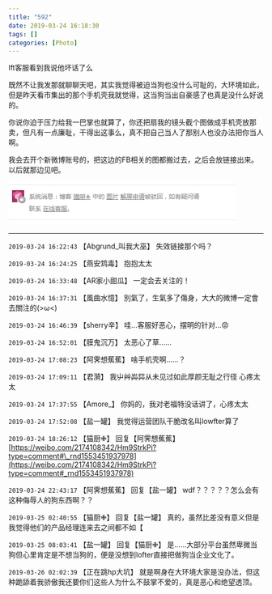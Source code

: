 ```yaml
---
title: "592"
date: 2019-03-24 16:18:30
tags: []
categories: [Photo]
---
```


<p>lft客服看到我说他坏话了么</p> 
<p>既然不让我发那就聊聊天吧，其实我觉得被迫当狗也没什么可耻的，大环境如此，但是昨天看市集出的那个手机壳我就觉得，这当狗当出自豪感了也真是没什么好说的。</p> 
<p>你说你迫于压力给我一巴掌也就算了，你还把扇我的镜头截个图做成手机壳放那卖，但凡有一点廉耻，干得出这事么，真不把自己当人了那别人也没办法把你当人啊。</p> 
<p>我会去开个新微博账号的，把这边的FB相关的图都搬过去，之后会放链接出来。以后就那边见吧。</p>

![](https://raw.githubusercontent.com/alicewish/meowchain247/master/img_cVZNdzJtQk9JV2VMWW5XSXF1WmZ6TmVlRkU5ZFEycW9WL1NMQnlBNU9mc2RuenY3ZEtOVDR3PT0.png)

---

`2019-03-24 16:22:43` 【Abgrund\_叫我大巫】 失效链接那个吗？

`2019-03-24 16:24:25` 【燕安鸩毒】 抱抱太太

`2019-03-24 16:33:48` 【AR家小甜瓜】 一定会去关注的！

`2019-03-24 16:37:31` 【風曲水憶】 別氣了，生氣多了傷身，大大的微博一定會去關注的(>ω<)

`2019-03-24 16:46:39` 【sherry辛】 哇...客服好恶心，摆明的针对...😡

`2019-03-24 16:52:01` 【膜鬼沉万】 太恶心了草……

`2019-03-24 17:08:23` 【阿霁想蕉蕉】 啥手机壳啊……？

`2019-03-24 17:09:11` 【君漪】 我屮艸芔茻从未见过如此厚颜无耻之行径 心疼太太

`2019-03-24 17:37:55` 【Amore\_】 你妈的，我对老福特没话讲了，心疼太太

`2019-03-24 17:52:08` 【盐一罐】 我觉得运营团队干脆改名叫lowfter算了

`2019-03-24 18:26:12` 【猫厨✙】 回复【阿霁想蕉蕉】 [https://weibo.com/2174108342/Hm9StrkPi?type=comment#\_rnd1553451937978](https://weibo.com/2174108342/Hm9StrkPi?type=comment#_rnd1553451937978)

`2019-03-24 22:43:17` 【阿霁想蕉蕉】 回复【盐一罐】 wdf？？？？？怎么会有这种侮辱人的狗东西啊？？

`2019-03-25 02:40:55` 【猫厨✙】 回复【盐一罐】 真的，虽然比差没有意义但是我觉得他们的产品经理连来去之间都不如【

`2019-03-25 08:03:41` 【盐一罐】 回复【猫厨✙】 是……大部分平台虽然卑微当狗但心里肯定是不想当狗的，便是没想到lofter直接把做狗当企业文化了。

`2019-03-26 02:02:39` 【正在跳hp大坑】 就是啊身在大环境大家是没办法，但这种跪舔着我骄傲我还要你们这些人为什么不鼓掌不爱的，真是恶心和绝望透顶。
